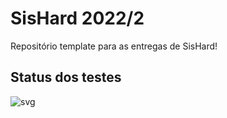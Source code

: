 # SisHard 2022/2

Repositório template para as entregas de SisHard!

## Status dos testes

![svg](http://3.142.157.80/webhook/sishard/test/svg/insper-classroom/22-2-sishard-LidiaDomingos)
